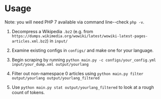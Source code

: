 
# Usage

Note: you will need PHP 7 available via command line--check `php -v`.

1. Decompress a Wikipedia `.bz2` (e.g. from `https://dumps.wikimedia.org/wowiki/latest/wowiki-latest-pages-articles.xml.bz2`) in `input/`

2. Examine existing configs in `configs/` and make one for your language.

3. Begin scraping by running `python main.py -c configs/your_config.yml input/your_dump.xml output/yourlang`

4. Filter out non-namespace 0 articles using `python main.py filter output/yourlang output/yourlang_filtered`

5. Use `python main.py stat output/yourlang_filtered` to look at a rough count of tokens.
